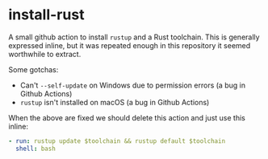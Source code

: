 # install-rust

A small github action to install `rustup` and a Rust toolchain. This is
generally expressed inline, but it was repeated enough in this repository it
seemed worthwhile to extract.

Some gotchas:

- Can't `--self-update` on Windows due to permission errors (a bug in Github
  Actions)
- `rustup` isn't installed on macOS (a bug in Github Actions)

When the above are fixed we should delete this action and just use this inline:

```yml
- run: rustup update $toolchain && rustup default $toolchain
  shell: bash
```
